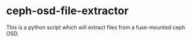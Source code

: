 # ceph-osd-file-extractor
This is a python script which will extract files from a fuse-mounted ceph OSD.
